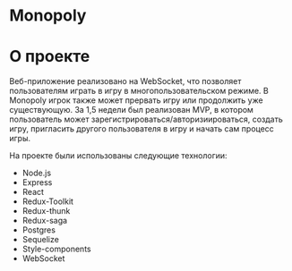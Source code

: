 # Monopoly

# О проекте
Веб-приложение реализовано на WebSocket, что позволяет пользователям играть в игру в многопользовательском режиме. В Monopoly игрок  также может прервать игру или продолжить уже существующую. За 1,5 недели был реализован MVP, в котором пользователь может зарегистрироваться/авторизиироваться, создать игру, пригласить другого пользователя в игру и начать сам процесс игры.

На проекте были использованы следующие технологии:
- Node.js
- Express
- React
- Redux-Toolkit
- Redux-thunk
- Redux-saga
- Postgres
- Sequelize
- Style-components
- WebSocket

